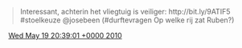 > Interessant, achterin het vliegtuig is veiliger: http://bit\.ly/9ATIF5 \#stoelkeuze @josebeen \(\#durftevragen Op welke rij zat Ruben?\)

<img src="../../media/tweet.ico" width="12" /> [Wed May 19 20:39:01 +0000 2010](https://twitter.com/DromerDenker/status/14315185708)